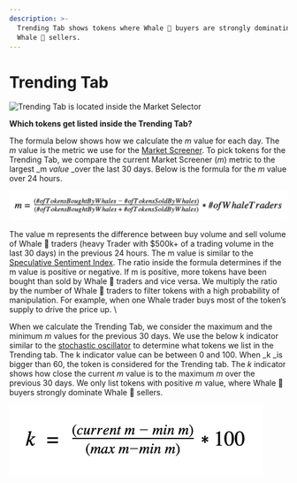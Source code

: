 ```yaml
---
description: >-
  Trending Tab shows tokens where Whale 🐳 buyers are strongly dominating over
  Whale 🐳 sellers.
---
```


# Trending Tab

![Trending Tab is located inside the Market Selector ](https://lh6.googleusercontent.com/r19mMZ75gfndmvvktsMfzBmYNaWSZdROnk9rIzBnn2kGJpg13QTL2Tr7Iu9E9EfXkEcQ29Y2D3NuXhXXwD90Q9udwAGQSmhIcMKQ9ZFwOhNvNT\_XXRRC-OpgFCm9cMawPsZ37Y8D)

**Which tokens get listed inside the Trending Tab?**

The formula below shows how we calculate the _m_ value for each day. The _m_ value is the metric we use for the [Market Screener](https://docs.dex.guru/features/market-activity/market-screener). To pick tokens for the Trending Tab, we compare the current Market Screener (_m_) metric to the largest _m _value_ _over the last 30 days. Below is the formula for the _m_ value over 24 hours.&#x20;

![Market Screener formula](../../.gitbook/assets/screen-shot-2021-08-14-at-10.07.33-pm.png)

The value m represents the difference between buy volume and sell volume of Whale 🐳 traders (heavy Trader with $500k+ of a trading volume in the last 30 days) in the previous 24 hours. The m value is similar to the [Speculative Sentiment Index](https://www.fxcm.com/markets/insights/speculative-sentiment-index-ssi/). The ratio inside the formula determines if the m value is positive or negative. If m is positive, more tokens have been bought than sold by Whale 🐳 traders and vice versa. We multiply the ratio by the number of Whale 🐳 traders to filter tokens with a high probability of manipulation. For example, when one Whale trader buys most of the token’s supply to drive the price up. \


When we calculate the Trending Tab, we consider the maximum and the minimum _m_ values for the previous 30 days. We use the below k indicator similar to the [stochastic oscillator](https://en.wikipedia.org/wiki/Stochastic\_oscillator) to determine what tokens we list in the Trending tab. The k indicator value can be between 0 and 100. When _k _is bigger than 60, the token is considered for the Trending tab. The _k_ indicator shows how close the current _m_ value is to the maximum _m_ over the previous 30 days. We only list tokens with positive _m_ value, where Whale 🐳 buyers strongly dominate Whale 🐳 sellers.

![k indicator](../../.gitbook/assets/screen-shot-2021-08-14-at-10.11.48-pm.png)


